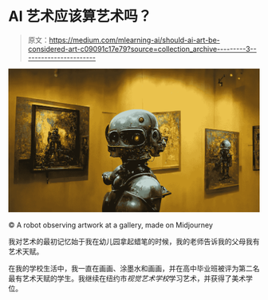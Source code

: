 # AI 艺术应该算艺术吗？

> 原文：<https://medium.com/mlearning-ai/should-ai-art-be-considered-art-c09091c17e79?source=collection_archive---------3----------------------->

![](img/282ed9b7a2b9a4c5c63a41603f5e239f.png)

© A robot observing artwork at a gallery, made on Midjourney

我对艺术的最初记忆始于我在幼儿园拿起蜡笔的时候，我的老师告诉我的父母我有艺术天赋。

在我的学校生活中，我一直在画画、涂墨水和画画，并在高中毕业班被评为第二名最有艺术天赋的学生。我继续在纽约市*视觉艺术学校*学习艺术，并获得了美术学位。